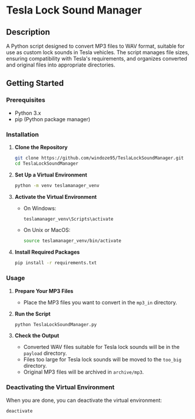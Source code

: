 # Tesla Lock Sound Manager

## Description
A Python script designed to convert MP3 files to WAV format, suitable for use as custom lock sounds in Tesla vehicles. The script manages file sizes, ensuring compatibility with Tesla's requirements, and organizes converted and original files into appropriate directories.

## Getting Started

### Prerequisites
- Python 3.x
- pip (Python package manager)

### Installation

1. **Clone the Repository**
   ```bash
   git clone https://github.com/windoze95/TeslaLockSoundManager.git
   cd TeslaLockSoundManager
   ```

2. **Set Up a Virtual Environment**
   ```bash
   python -m venv teslamanager_venv
   ```

3. **Activate the Virtual Environment**
   - On Windows:
     ```bash
     teslamanager_venv\Scripts\activate
     ```
   - On Unix or MacOS:
     ```bash
     source teslamanager_venv/bin/activate
     ```

4. **Install Required Packages**
   ```bash
   pip install -r requirements.txt
   ```

### Usage

1. **Prepare Your MP3 Files**
   - Place the MP3 files you want to convert in the `mp3_in` directory.

2. **Run the Script**
   ```bash
   python TeslaLockSoundManager.py
   ```

3. **Check the Output**
   - Converted WAV files suitable for Tesla lock sounds will be in the `payload` directory.
   - Files too large for Tesla lock sounds will be moved to the `too_big` directory.
   - Original MP3 files will be archived in `archive/mp3`.

### Deactivating the Virtual Environment
When you are done, you can deactivate the virtual environment:
```bash
deactivate
```
